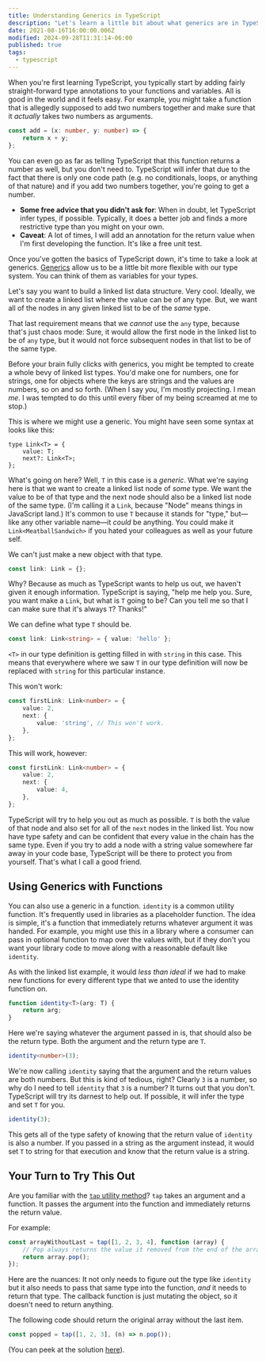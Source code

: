 ```yaml
---
title: Understanding Generics in TypeScript
description: "Let's learn a little bit about what generics are in TypeScript, why they're useful, and how to use them."
date: 2021-08-16T16:00:00.006Z
modified: 2024-09-28T11:31:14-06:00
published: true
tags:
  - typescript
---
```


When you're first learning TypeScript, you typically start by adding fairly straight-forward type annotations to your functions and variables. All is good in the world and it feels easy. For example, you might take a function that is allegedly supposed to add two numbers together and make sure that it _actually_ takes two numbers as arguments.

```ts
const add = (x: number, y: number) => {
	return x + y;
};
```

You can even go as far as telling TypeScript that this function returns a number as well, but you don't need to. TypeScript will infer that due to the fact that there is only one code path (e.g. no conditionals, loops, or anything of that nature) and if you add two numbers together, you're going to get a number.

- **Some free advice that you didn't ask for**: When in doubt, let TypeScript infer types, if possible. Typically, it does a better job and finds a more restrictive type than you might on your own.
- **Caveat**: A lot of times, I will add an annotation for the return value when I'm first developing the function. It's like a free unit test.

Once you've gotten the basics of TypeScript down, it's time to take a look at generics. [Generics][gen] allow us to be a little bit more flexible with our type system. You can think of them as variables for your types.

[gen]: https://www.typescriptlang.org/docs/handbook/2/generics.html

Let's say you want to build a linked list data structure. Very cool. Ideally, we want to create a linked list where the value can be of any type. But, we want all of the nodes in any given linked list to be of the _same_ type.

That last requirement means that we _cannot_ use the `any` type, because that's just chaos mode: Sure, it would allow the first node in the linked list to be of `any` type, but it would not force subsequent nodes in that list to be of the same type.

Before your brain fully clicks with generics, you might be tempted to create a whole bevy of linked list types. You'd make one for numbers, one for strings, one for objects where the keys are strings and the values are numbers, so on and so forth. (When I say _you_, I'm mostly projecting. I mean _me_. I was tempted to do this until every fiber of my being screamed at me to stop.)

This is where we might use a generic. You might have seen some syntax at looks like this:

```tsx
type Link<T> = {
	value: T;
	next?: Link<T>;
};
```

What's going on here? Well, `T` in this case is a _generic_. What we're saying here is that we want to create a linked list node of _some_ type. We want the value to be of that type and the next node should also be a linked list node of the same type. (I'm calling it a `Link`, because "Node" means things in JavaScript land.) It's common to use `T` because it stands for "type," but—like any other variable name—it _could_ be anything. You could make it `Link<MeatballSandwich>` if you hated your colleagues as well as your future self.

We can't just make a new object with that type.

```ts
const link: Link = {};
```

Why? Because as much as TypeScript wants to help us out, we haven't given it enough information. TypeScript is saying, "help me help you. Sure, you want make a `Link`, but what is `T` going to be? Can you tell me so that I can make sure that it's always `T`? Thanks!"

We can define what type `T` should be.

```ts
const link: Link<string> = { value: 'hello' };
```

`<T>` in our type definition is getting filled in with `string` in this case. This means that everywhere where we saw `T` in our type definition will now be replaced with `string` for this particular instance.

This won't work:

```ts
const firstLink: Link<number> = {
	value: 2,
	next: {
		value: 'string', // This won't work.
	},
};
```

This will work, however:

```ts
const firstLink: Link<number> = {
	value: 2,
	next: {
		value: 4,
	},
};
```

TypeScript will try to help you out as much as possible. `T` is both the value of that node and also set for all of the `next` nodes in the linked list. You now have type safety and can be confident that every value in the chain has the same type. Even if you try to add a node with a string value somewhere far away in your code base, TypeScript will be there to protect you from yourself. That's what I call a good friend.

## Using Generics with Functions

You can also use a generic in a function. `identity` is a common utility function. It's frequently used in libraries as a placeholder function. The idea is simple, it's a function that immediately returns whatever argument it was handed. For example, you might use this in a library where a consumer can pass in optional function to map over the values with, but if they don't you want your library code to move along with a reasonable default like `identity`.

As with the linked list example, it would _less than ideal_ if we had to make new functions for every different type that we anted to use the identity function on.

```ts
function identity<T>(arg: T) {
	return arg;
}
```

Here we're saying whatever the argument passed in is, that should also be the return type. Both the argument and the return type are `T`.

```ts
identity<number>(3);
```

We're now calling `identity` saying that the argument and the return values are both numbers. But this is kind of tedious, right? Clearly `3` is a number, so why do I need to tell `identity` that `3` is a number? It turns out that you don't. TypeScript will try its darnest to help out. If possible, it will infer the type and set `T` for you.

```ts
identity(3);
```

This gets all of the type safety of knowing that the return value of `identity` is also a number. If you passed in a string as the argument instead, it would set `T` to string for that execution and know that the return value is a string.

## Your Turn to Try This Out

Are you familiar with the [`tap` utility method](https://lodash.com/docs/#tap)? `tap` takes an argument and a function. It passes the argument into the function and immediately returns the return value.

For example:

```js
const arrayWithoutLast = tap([1, 2, 3, 4], function (array) {
	// Pop always returns the value it removed from the end of the array.
	return array.pop();
});
```

Here are the nuances: It not only needs to figure out the type like `identity` but it also needs to pass that same type into the function, _and_ it needs to return that type. The callback function is just mutating the object, so it doesn't need to return anything.

The following code should return the original array without the last item.

```ts
const popped = tap([1, 2, 3], (n) => n.pop());
```

(You can peek at the solution [here](https://gist.github.com/stevekinney/d14cbaff3e0aa8ee3e1dcf96837af1ca)).
